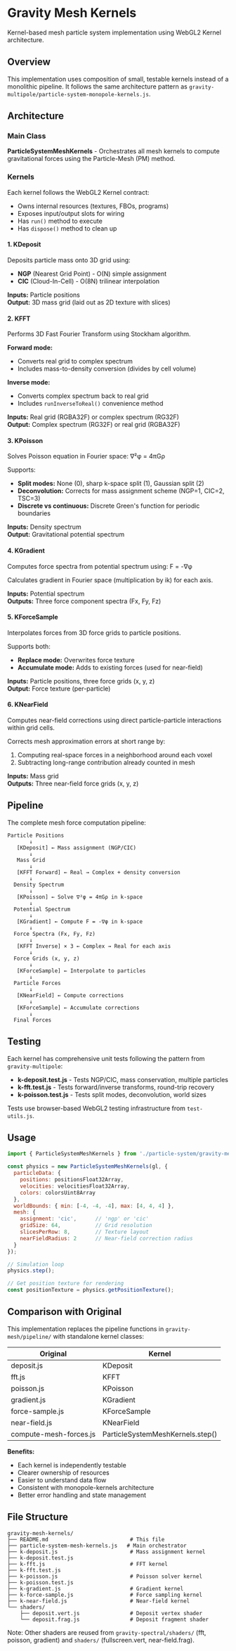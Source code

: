 # Gravity Mesh Kernels

Kernel-based mesh particle system implementation using WebGL2 Kernel architecture.

## Overview

This implementation uses composition of small, testable kernels instead of a monolithic pipeline. It follows the same architecture pattern as `gravity-multipole/particle-system-monopole-kernels.js`.

## Architecture

### Main Class

**ParticleSystemMeshKernels** - Orchestrates all mesh kernels to compute gravitational forces using the Particle-Mesh (PM) method.

### Kernels

Each kernel follows the WebGL2 Kernel contract:
- Owns internal resources (textures, FBOs, programs)
- Exposes input/output slots for wiring
- Has `run()` method to execute
- Has `dispose()` method to clean up

#### 1. KDeposit
Deposits particle mass onto 3D grid using:
- **NGP** (Nearest Grid Point) - O(N) simple assignment
- **CIC** (Cloud-In-Cell) - O(8N) trilinear interpolation

**Inputs:** Particle positions  
**Output:** 3D mass grid (laid out as 2D texture with slices)

#### 2. KFFT
Performs 3D Fast Fourier Transform using Stockham algorithm.

**Forward mode:**
- Converts real grid to complex spectrum
- Includes mass-to-density conversion (divides by cell volume)

**Inverse mode:**
- Converts complex spectrum back to real grid
- Includes `runInverseToReal()` convenience method

**Inputs:** Real grid (RGBA32F) or complex spectrum (RG32F)  
**Output:** Complex spectrum (RG32F) or real grid (RGBA32F)

#### 3. KPoisson
Solves Poisson equation in Fourier space: ∇²φ = 4πGρ

Supports:
- **Split modes:** None (0), sharp k-space split (1), Gaussian split (2)
- **Deconvolution:** Corrects for mass assignment scheme (NGP=1, CIC=2, TSC=3)
- **Discrete vs continuous:** Discrete Green's function for periodic boundaries

**Inputs:** Density spectrum  
**Output:** Gravitational potential spectrum

#### 4. KGradient
Computes force spectra from potential spectrum using: F = -∇φ

Calculates gradient in Fourier space (multiplication by ik) for each axis.

**Inputs:** Potential spectrum  
**Outputs:** Three force component spectra (Fx, Fy, Fz)

#### 5. KForceSample
Interpolates forces from 3D force grids to particle positions.

Supports both:
- **Replace mode:** Overwrites force texture
- **Accumulate mode:** Adds to existing forces (used for near-field)

**Inputs:** Particle positions, three force grids (x, y, z)  
**Output:** Force texture (per-particle)

#### 6. KNearField
Computes near-field corrections using direct particle-particle interactions within grid cells.

Corrects mesh approximation errors at short range by:
1. Computing real-space forces in a neighborhood around each voxel
2. Subtracting long-range contribution already counted in mesh

**Inputs:** Mass grid  
**Outputs:** Three near-field force grids (x, y, z)

## Pipeline

The complete mesh force computation pipeline:

```
Particle Positions
       ↓
   [KDeposit] ← Mass assignment (NGP/CIC)
       ↓
   Mass Grid
       ↓
   [KFFT Forward] ← Real → Complex + density conversion
       ↓
  Density Spectrum
       ↓
   [KPoisson] ← Solve ∇²φ = 4πGρ in k-space
       ↓
  Potential Spectrum
       ↓
   [KGradient] ← Compute F = -∇φ in k-space
       ↓
  Force Spectra (Fx, Fy, Fz)
       ↓
   [KFFT Inverse] × 3 ← Complex → Real for each axis
       ↓
  Force Grids (x, y, z)
       ↓
   [KForceSample] ← Interpolate to particles
       ↓
  Particle Forces
       ↓
   [KNearField] ← Compute corrections
       ↓
   [KForceSample] ← Accumulate corrections
       ↓
  Final Forces
```

## Testing

Each kernel has comprehensive unit tests following the pattern from `gravity-multipole`:

- **k-deposit.test.js** - Tests NGP/CIC, mass conservation, multiple particles
- **k-fft.test.js** - Tests forward/inverse transforms, round-trip recovery
- **k-poisson.test.js** - Tests split modes, deconvolution, world sizes

Tests use browser-based WebGL2 testing infrastructure from `test-utils.js`.

## Usage

```javascript
import { ParticleSystemMeshKernels } from './particle-system/gravity-mesh-kernels/particle-system-mesh-kernels.js';

const physics = new ParticleSystemMeshKernels(gl, {
  particleData: {
    positions: positionsFloat32Array,
    velocities: velocitiesFloat32Array,
    colors: colorsUint8Array
  },
  worldBounds: { min: [-4, -4, -4], max: [4, 4, 4] },
  mesh: {
    assignment: 'cic',      // 'ngp' or 'cic'
    gridSize: 64,           // Grid resolution
    slicesPerRow: 8,        // Texture layout
    nearFieldRadius: 2      // Near-field correction radius
  }
});

// Simulation loop
physics.step();

// Get position texture for rendering
const positionTexture = physics.getPositionTexture();
```

## Comparison with Original

This implementation replaces the pipeline functions in `gravity-mesh/pipeline/` with standalone kernel classes:

| Original | Kernel |
|----------|--------|
| deposit.js | KDeposit |
| fft.js | KFFT |
| poisson.js | KPoisson |
| gradient.js | KGradient |
| force-sample.js | KForceSample |
| near-field.js | KNearField |
| compute-mesh-forces.js | ParticleSystemMeshKernels.step() |

**Benefits:**
- Each kernel is independently testable
- Clearer ownership of resources
- Easier to understand data flow
- Consistent with monopole-kernels architecture
- Better error handling and state management

## File Structure

```
gravity-mesh-kernels/
├── README.md                          # This file
├── particle-system-mesh-kernels.js   # Main orchestrator
├── k-deposit.js                       # Mass assignment kernel
├── k-deposit.test.js
├── k-fft.js                           # FFT kernel
├── k-fft.test.js
├── k-poisson.js                       # Poisson solver kernel
├── k-poisson.test.js
├── k-gradient.js                      # Gradient kernel
├── k-force-sample.js                  # Force sampling kernel
├── k-near-field.js                    # Near-field kernel
└── shaders/
    ├── deposit.vert.js                # Deposit vertex shader
    └── deposit.frag.js                # Deposit fragment shader
```

Note: Other shaders are reused from `gravity-spectral/shaders/` (fft, poisson, gradient) and `shaders/` (fullscreen.vert, near-field.frag).
